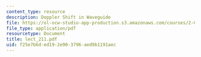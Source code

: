 ```yaml
---
content_type: resource
description: Doppler Shift in Waveguide
file: https://ol-ocw-studio-app-production.s3.amazonaws.com/courses/2-068-computational-ocean-acoustics-13-853-spring-2003/f25e7b6ded192e903796aed9b1191aec_lect_211.pdf
file_type: application/pdf
resourcetype: Document
title: lect_211.pdf
uid: f25e7b6d-ed19-2e90-3796-aed9b1191aec
---
```

